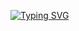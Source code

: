 <p dir="auto"><a href="https://git.io/typing-svg"><img src="https://readme-typing-svg.demolab.com?font=Oleo+Script&pause=1000&color=146C94&center=true&vCenter=true&width=625&height=58&lines=Hi+I'm+Gihyun." alt="Typing SVG" style="max-width:100%;"/></a>
</p>


